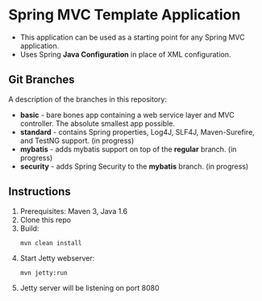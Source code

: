# Spring MVC Template Application
*   This application can be used as a starting point for any Spring MVC application.
*   Uses Spring __Java Configuration__ in place of XML configuration.

## Git Branches
A description of the branches in this repository:

*   __basic__ - bare bones app containing a web service layer and MVC controller.  The absolute smallest app possible.
*   __standard__ - contains Spring properties, Log4J, SLF4J, Maven-Surefire, and TestNG support. (in progress)
*   __mybatis__ - adds mybatis support on top of the __regular__ branch. (in progress)
*   __security__ - adds Spring Security to the __mybatis__ branch. (in progress)

## Instructions
1.  Prerequisites: Maven 3, Java 1.6
2.  Clone this repo
3.  Build: <pre><code>mvn clean install</code></pre>
4.  Start Jetty webserver: <pre><code>mvn jetty:run</code></pre>
5.  Jetty server will be listening on port 8080